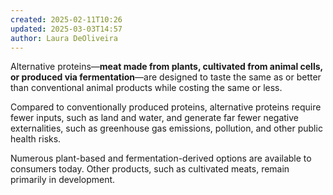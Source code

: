 ```yaml
---
created: 2025-02-11T10:26
updated: 2025-03-03T14:57
author: Laura DeOliveira
---
```

Alternative proteins—**meat made from plants, cultivated from animal cells, or produced via fermentation**—are designed to taste the same as or better than conventional animal products while costing the same or less. 

Compared to conventionally produced proteins, alternative proteins require fewer inputs, such as land and water, and generate far fewer negative externalities, such as greenhouse gas emissions, pollution, and other public health risks. 

Numerous plant-based and fermentation-derived options are available to consumers today. Other products, such as cultivated meats, remain primarily in development.